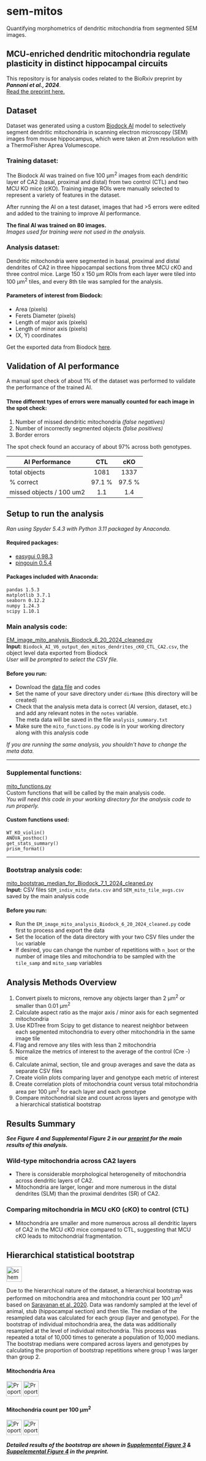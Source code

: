 # sem-mitos
Quantifying morphometrics of dendritic mitochondria from segmented SEM images.

## MCU-enriched dendritic mitochondria regulate plasticity in distinct hippocampal circuits

This repository is for analysis codes related to the BioRxiv preprint by ***Pannoni et al., 2024***.<br>
[Read the preprint here.](https://doi.org/10.1101/2023.11.10.566606)

## Dataset

Dataset was generated using a custom [Biodock AI](https://biodock.ai) model to selectively segment dendritic mitochondria in scanning electron microscopy (SEM) images from mouse hippocampus, which were taken at 2nm resolution with a ThermoFisher Aprea Volumescope.

<!-- add an example image of the ROIs-->

### Training dataset:
The Biodock AI was trained on five 100 &micro;m<sup>2</sup> images from each dendritic layer of CA2 (basal, proximal and distal) from two control (CTL) and two MCU KO mice (cKO).  Training image ROIs were manually selected to represent a variety of features in the dataset. 

After running the AI on a test dataset, images that had >5 errors were edited and added to the training to improve AI performance.

**The final AI was trained on 80 images.**<br>
_Images used for training were not used in the analysis._

### Analysis dataset:
Dendritic mitochondria were segmented in basal, proximal and distal dendrites of CA2 in three hippocampal sections from three MCU cKO and three control mice.
Large 150 x 150 &micro;m ROIs from each layer were tiled into 100 &micro;m<sup>2</sup> tiles, and every 8th tile was sampled for the analysis.

#### Parameters of interest from Biodock:
- Area (pixels)
- Ferets Diameter (pixels)
- Length of major axis (pixels)
- Length of minor axis (pixels)
- (X, Y) coordinates

Get the exported data from Biodock [here](Biodock_AI_V6_output_den_mitos_dendrites_cKO_CTL_CA2.csv).

## Validation of AI performance

A manual spot check of about 1% of the dataset was performed to validate the performance of the trained AI. 

#### Three different types of errors were manually counted for each image in the spot check: 
1) Number of missed dendritic mitochondria  *(false negatives)*
2) Number of incorrectly segmented objects  *(false positives)*
3) Border errors
   
The spot check found an accuracy of about 97% across both genotypes.

|   AI Performance   | CTL             | cKO            |   
| ------------------ |:---------------:|:--------------:|
| total objects      | 1081            |      1337      |
| % correct          | 97.1 %          |     97.5 %      |
| missed objects / 100 um2   | 1.1             |      1.4       |

## Setup to run the analysis

*Ran using Spyder 5.4.3 with Python 3.11 packaged by Anaconda.*

#### Required packages:

+ [easygui 0.98.3](https://pypi.org/project/easygui/)
+ [pingouin 0.5.4](https://pingouin-stats.org/build/html/index.html)

#### Packages included with Anaconda:

    pandas 1.5.3
    matplotlib 3.7.1
    seaborn 0.12.2
    numpy 1.24.3
    scipy 1.10.1

### Main analysis code: 
[EM_image_mito_analysis_Biodock_6_20_2024_cleaned.py](EM_image_mito_analysis_Biodock_6_20_2024_cleaned.py)<br>
**Input:**  `Biodock_AI_V6_output_den_mitos_dendrites_cKO_CTL_CA2.csv`, the object level data exported from Biodock<br>
*User will be prompted to select the CSV file.*
#### Before you run:
- Download the [data file](Biodock_AI_V6_output_den_mitos_dendrites_cKO_CTL_CA2.csv) and codes
- Set the name of your save directory under `dirName` (this directory will be created)
- Check that the analysis meta data is correct (AI version, dataset, etc.) and add any relevant notes in the `notes` variable. <br>The meta data will be saved in the file `analysis_summary.txt`
- Make sure the `mito_functions.py` code is in your working directory along with this analysis code

*If you are running the same analysis, you shouldn't have to change the meta data.*

---

### Supplemental functions: 
[mito_functions.py](mito_functions.py)<br>
Custom functions that will be called by the main analysis code. <br>
*You will need this code in your working directory for the analysis code to run properly.*
#### Custom functions used:
    WT_KO_violin()
    ANOVA_posthoc()
    get_stats_summary()
    prism_format()

---
  
### Bootstrap analysis code: 
[mito_bootstrap_median_for_Biodock_7_1_2024_cleaned.py](mito_bootstrap_median_for_Biodock_7_1_2024_cleaned.py)<br>
**Input:** CSV files `SEM_indiv_mito_data.csv` and `SEM_mito_tile_avgs.csv` saved by the main analysis code
#### Before you run:
- Run the `EM_image_mito_analysis_Biodock_6_20_2024_cleaned.py` code first to process and export the data
- Set the location of the data directory with your two CSV files under the `loc` variable
- If desired, you can change the number of repetitions with `n_boot` or the number of image tiles and mitochondria to be sampled with the `tile_samp` and `mito_samp` variables


## Analysis Methods Overview

1. Convert pixels to microns, remove any objects larger than 2 &micro;m<sup>2</sup> or smaller than 0.01 &micro;m<sup>2</sup>
2. Calculate aspect ratio as the major axis / minor axis for each segmented mitochondria
3. Use KDTree from Scipy to get distance to nearest neighbor between each segmented mitochondria to every other mitochondria in the same image tile
4. Flag and remove any tiles with less than 2 mitochondria
5. Normalize the metrics of interest to the average of the control (Cre -) mice
6. Calculate animal, section, tile and group averages and save the data as separate CSV files
7. Create violin plots comparing layer and genotype each metric of interest
8. Create correlation plots of mitochondria count versus total mitochondria area per 100 &micro;m<sup>2</sup> for each layer and each genotype
9. Compare mitochondrial size and count across layers and genotype with a hierarchical statistical bootstrap

## Results Summary

***See Figure 4 and Supplemental Figure 2 in our [preprint](https://doi.org/10.1101/2023.11.10.566606) for the main results of this analysis.***

### Wild-type mitochondria across CA2 layers

- There is considerable morphological heterogeneity of mitochondria across dendritic layers of CA2.
- Mitochondria are larger, longer and more numerous in the distal dendrites (SLM) than the proximal dendrites (SR) of CA2.

### Comparing mitochondria in MCU cKO (cKO) to control (CTL)

- Mitochondria are smaller and more numerous across all dendritic layers of CA2 in the MCU cKO mice compared to CTL, suggesting that MCU cKO leads to mitochondrial fragmentation.

## Hierarchical statistical bootstrap

<img src="https://github.com/kpannoni/sem-mitos/bootstrap/bootstrap_schematic.png" alt="schematic of the bootstrap analysis" width="40"/>

<!-- describe the bootstrap and maybe include schematic. Include description of sampling at each level. -->
Due to the hierarchical nature of the dataset, a hierarchical bootstrap was performed on mitochondria area and mitochondria count per 100 &micro;m<sup>2</sup> based on [Saravanan et al, 2020](https://nbdt.scholasticahq.com/article/13927-application-of-the-hierarchical-bootstrap-to-multi-level-data-in-neuroscience). Data was randomly sampled at the level of animal, stub (hippocampal section) and then tile. The median of the resampled data was calculated for each group (layer and genotype). For the bootstrap of individual mitochondria area, the data was additionally resampled at the level of individual mitochondria. This process was repeated a total of 10,000 times to generate a population of 10,000 medians. The bootstrap medians were compared across layers and genotypes by calculating the proportion of bootstrap repetitions where group 1 was larger than group 2.

#### Mitochondria Area

<!-- include summary bar plot for mitochondria area in the cKO and CTL-->
<img src="https://github.com/kpannoni/sem-mitos/bootstrap/plots_images/Bootstrap_bar_mito_area_CTL_layers.tif" alt="Proportion of bootstrap wins comparing mitochondria area across layers in CTL CA2" width="40"/>
<img src="https://github.com/kpannoni/sem-mitos/bootstrap/plots_images/Bootstrap_bar_CTL_cKO_mito_area.tif" alt="Proportion of bootstrap wins comparing mitochondria area across genotypes" width="40"/>

#### Mitochondria count per 100 &micro;m<sup>2</sup>

<!-- include summary bar plot for mitochondria count in the cKO and CTL-->
<img src="https://github.com/kpannoni/sem-mitos/bootstrap/plots_images/Bootstrap_bar_mito_count_CTL_layers.tif" alt="Proportion of bootstrap wins comparing mitochondria count across layers in CTL CA2" width="40"/>
<img src="https://github.com/kpannoni/sem-mitos/bootstrap/plots_images/Bootstrap_bar_CTL_cKO_mito_count.tif" alt="Proportion of bootstrap wins comparing mitochondria count across genotypes" width="40"/>

***Detailed results of the bootstrap are shown in [Supplemental Figure 3](https://www.biorxiv.org/content/biorxiv/early/2024/04/04/2023.11.10.566606/F6.large.jpg) & [Suppelemental Figure 4](https://www.biorxiv.org/content/biorxiv/early/2024/04/04/2023.11.10.566606/F8.large.jpg) in the preprint.***


